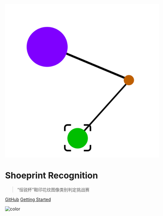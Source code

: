 ![logo](_media/logo.svg ':size=250')

# Shoeprint Recognition

> “恒锐杯”鞋印花纹图像类别判定挑战赛

[GitHub](https://github.com/zsync/shoeprint-recognition/)
[Getting Started](guide)

![color](#ffffff)
